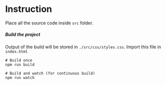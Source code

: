 # Instruction

Place all the source code inside `src` folder.

##### Build the project
Output of the build will be stored in `./src/css/styles.css`. Import this file in `index.html`
```
# Build once
npm run build

# Build and watch (for continuous build)
npm run watch
```